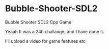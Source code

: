 # Bubble-Shooter-SDL2
Bubble Shooter SDL2 Cpp Game

Yeaah
It was a 24h challange, and I have done it.

I'll upload a video for game features etc
